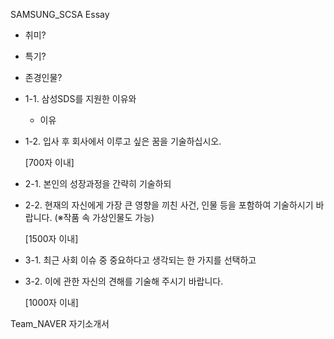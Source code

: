SAMSUNG_SCSA Essay

- 취미?

- 특기?

- 존경인물?

- 1-1. 삼성SDS를 지원한 이유와 
  
  - 이유

- 1-2. 입사 후 회사에서 이루고 싶은 꿈을 기술하십시오. 
  
  [700자 이내]

- 2-1. 본인의 성장과정을 간략히 기술하되 

- 2-2. 현재의 자신에게 가장 큰 영향을 끼친 사건, 인물 등을 포함하여 기술하시기 바랍니다. (※작품 속 가상인물도 가능) 
  
  [1500자 이내]

- 3-1. 최근 사회 이슈 중 중요하다고 생각되는 한 가지를 선택하고 

- 3-2. 이에 관한 자신의 견해를 기술해 주시기 바랍니다. 
  
  [1000자 이내]



Team_NAVER 자기소개서


